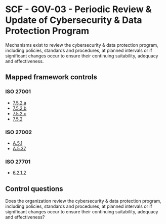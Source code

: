 # SCF - GOV-03 - Periodic Review & Update of Cybersecurity & Data Protection Program
Mechanisms exist to review the cybersecurity & data protection program, including policies, standards and procedures, at planned intervals or if significant changes occur to ensure their continuing suitability, adequacy and effectiveness. 
## Mapped framework controls
### ISO 27001
- [7.5.2.a](../iso27001/7.md#752a)
- [7.5.2.b](../iso27001/7.md#752b)
- [7.5.2.c](../iso27001/7.md#752c)
- [7.5.2](../iso27001/7.md#752)
  
### ISO 27002
- [A.5.1](../iso27002/a-5.md#a51)
- [A.5.37](../iso27002/a-5.md#a537)
  
### ISO 27701
- [6.2.1.2](../iso27701/6212.md)
  
## Control questions
Does the organization review the cybersecurity & data protection program, including policies, standards and procedures, at planned intervals or if significant changes occur to ensure their continuing suitability, adequacy and effectiveness?
  